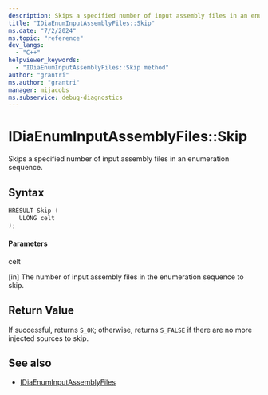 ```yaml
---
description: Skips a specified number of input assembly files in an enumeration sequence.
title: "IDiaEnumInputAssemblyFiles::Skip"
ms.date: "7/2/2024"
ms.topic: "reference"
dev_langs:
  - "C++"
helpviewer_keywords:
  - "IDiaEnumInputAssemblyFiles::Skip method"
author: "grantri"
ms.author: "grantri"
manager: mijacobs
ms.subservice: debug-diagnostics
---
```


# IDiaEnumInputAssemblyFiles::Skip

Skips a specified number of input assembly files in an enumeration sequence.

## Syntax

```c++
HRESULT Skip ( 
   ULONG celt
);
```

#### Parameters

celt

[in] The number of input assembly files in the enumeration sequence to skip.

## Return Value

If successful, returns `S_OK`; otherwise, returns `S_FALSE` if there are no more injected sources to skip.

## See also

- [IDiaEnumInputAssemblyFiles](../../debugger/debug-interface-access/idiaenuminputassemblyfiles.md)
